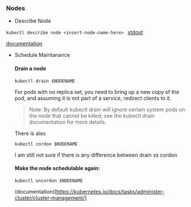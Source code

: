 ### Nodes
* Describe Node

 `kubectl describe node <insert-node-name-here> ` [stdout](https://github.com/ac427/libvirt-k8s/tree/master/examples/stdout/node_details.md)
 
 [documentation](https://kubernetes.io/docs/concepts/architecture/nodes/)

* Schedule Maintanance

  #### Drain a node

  ```
  kubectl drain $NODENAME

  ```
  For pods with no replica set, you need to bring up a new copy of the pod, and assuming it is not part of a service, redirect clients to it.
  
  > Note: By default kubectl drain will ignore certain system pods on the node that cannot be killed; see the kubectl drain   documentation for more details.
  
  There is also 
  
  ```
  kubectl cordon $NODENAME
  
  ```
  I am still not sure if there is any difference between drain vs cordon  

  #### Make the node schedulable again:

  ```
  kubectl uncordon $NODENAME

  ```
  (documentation)[https://kubernetes.io/docs/tasks/administer-cluster/cluster-management/]
